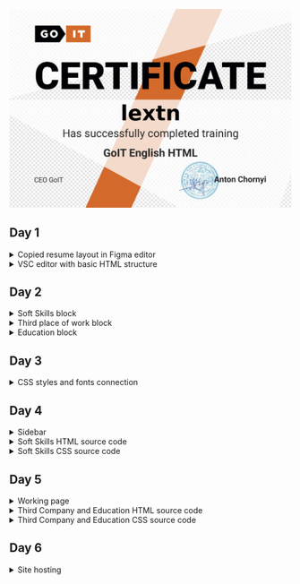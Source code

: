 ![Screenshot image](goit-english-html-certificate.png)

## Day 1

<details>
<summary>Copied resume layout in Figma editor</summary>

![Screenshot image](task_day1/copied-resume-layout-in-figma-editor.png)

</details>

<details>
<summary>VSC editor with basic HTML structure</summary>

![Screenshot image](task_day1/vsc-editor-with-basic-html-structure.png)

</details>



## Day 2

<details>
<summary>Soft Skills block</summary>

![Screenshot image](task_day2/soft-skills-block.png)

</details>

<details>
<summary>Third place of work block</summary>

![Screenshot image](task_day2/third-place-of-work-block.png)

</details>

<details>
<summary>Education block</summary>

![Screenshot image](task_day2/education-block.png)

</details>



## Day 3

<details>
<summary>CSS styles and fonts connection</summary>

![Screenshot image](task_day3/css-styles-and-fonts-connection.png)

</details>



## Day 4

<details>
<summary>Sidebar</summary>

![Screenshot image](task_day4/sidebar.png)

</details>

<details>
<summary>Soft Skills HTML source code</summary>

![Screenshot image](task_day4/soft-skills-html-source-code.png)

</details>

<details>
<summary>Soft Skills CSS source code</summary>

![Screenshot image](task_day4/soft-skills-css-source-code.png)

</details>



## Day 5

<details>
<summary>Working page</summary>

![Screenshot image](task_day5/working-page.png)

</details>

<details>
<summary>Third Company and Education HTML source code</summary>

![Screenshot image](task_day5/third-company-and-education-html-source-code.png)

</details>

<details>
<summary>Third Company and Education CSS source code</summary>

![Screenshot image](task_day5/third-company-and-education-css-source-code.png)

</details>



## Day 6

<details>
<summary>Site hosting</summary>

![Screenshot image](task_day6/site-hosting.png)

</details>
